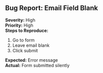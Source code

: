 ## Bug Report: Email Field Blank

**Severity:** High  
**Priority:** High  
**Steps to Reproduce:**  
1. Go to form  
2. Leave email blank  
3. Click submit

**Expected:** Error message  
**Actual:** Form submitted silently  
